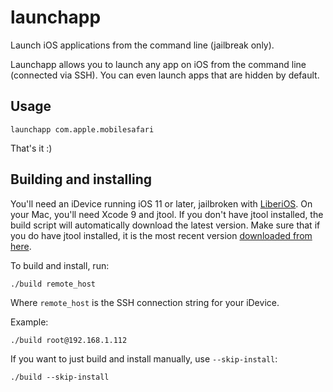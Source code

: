 # launchapp

Launch iOS applications from the command line (jailbreak only).

Launchapp allows you to launch any app on iOS from the command line (connected via SSH). You can even launch apps that are hidden by default.

## Usage

`launchapp com.apple.mobilesafari`

That's it :)

## Building and installing

You'll need an iDevice running iOS 11 or later, jailbroken with [LiberiOS](http://newosxbook.com/liberios/). On your Mac, you'll need Xcode 9 and jtool. If you don't have jtool installed, the build script will automatically download the latest version. Make sure that if you do have jtool installed, it is the most recent version [downloaded from here](http://www.newosxbook.com/tools/jtool.html).

To build and install, run:

`./build remote_host`

Where `remote_host` is the SSH connection string for your iDevice.

Example:

`./build root@192.168.1.112`

If you want to just build and install manually, use `--skip-install`:

`./build --skip-install`
